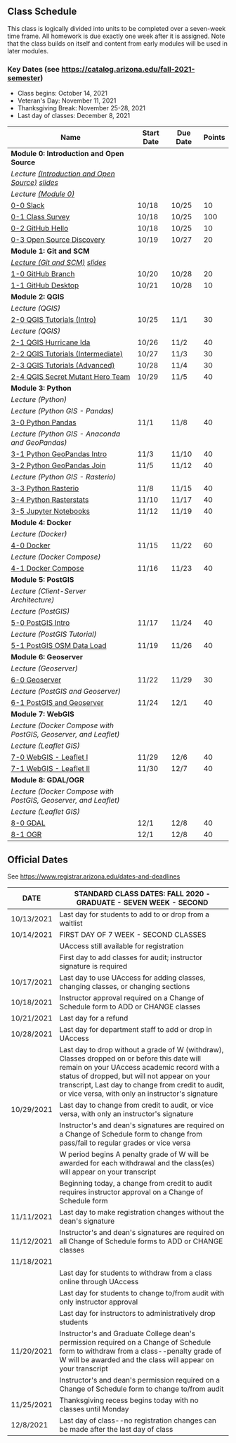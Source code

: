 
## Class Schedule

This class is logically divided into units to be completed over a seven-week time frame. All homework is due exactly one week after it is assigned. Note that the class builds on itself and content from early modules will be used in later modules.

### Key Dates (see https://catalog.arizona.edu/fall-2021-semester)
- Class begins: October 14, 2021
- Veteran's Day: November 11, 2021
- Thanksgiving Break: November 25-28, 2021
- Last day of classes:  December 8, 2021

|  **Name** | **Start Date** | **Due Date** | **Points** |
| --- | --- | --- | --- |
|  **Module 0: Introduction and Open Source** |  |  |  |
|  _Lecture [(Introduction and Open Source)](https://arizona.hosted.panopto.com/Panopto/Pages/Viewer.aspx?id=04cc21d5-9af4-4a82-aecf-adb6013f6654) [slides](https://d2l.arizona.edu/d2l/le/content/1023359/viewContent/11543920/View)_ |  |  |  |
|  _Lecture [(Module 0)](https://arizona.hosted.panopto.com/Panopto/Pages/Viewer.aspx?id=9fc4f48b-d92c-4e88-b50a-adb6015c4e8d)_ |  |  |  |
|  [0-0 Slack](https://classroom.github.com/a/qZ3g_NFJ) | 10/18 | 10/25 | 10 |
|  [0-1 Class Survey](https://classroom.github.com/a/5Zlm-FCi) | 10/18 | 10/25 | 100 |
|  [0-2 GitHub Hello](https://classroom.github.com/a/IIlfr4O1) | 10/18 | 10/25 | 10 |
|  [0-3 Open Source Discovery](https://classroom.github.com/a/yCQXUlSo) | 10/19 | 10/27 | 20 |
|  **Module 1: Git and SCM** |  |  |  |
|  _[Lecture (Git and SCM)]() [slides]()_ |  |  |  |
|  [1-0 GitHub Branch](https://classroom.github.com/a/39Hsnkkf) | 10/20 | 10/28 | 20 |
|  [1-1 GitHub Desktop](https://classroom.github.com/a/L8_n_Awz) | 10/21 | 10/28 | 10 |
|  **Module 2: QGIS** |  |  |  |
|  _Lecture (QGIS)_ |  |  |  |
|  [2-0 QGIS Tutorials (Intro)](https://classroom.github.com/a/jT5JEYGE) | 10/25 | 11/1 | 30 |
|  _Lecture (QGIS)_ |  |  |  |
|  [2-1 QGIS Hurricane Ida](https://classroom.github.com/a/tAQR7TOZ) | 10/26 | 11/2 | 40 |
|  [2-2 QGIS Tutorials (Intermediate)](https://classroom.github.com/a/lptNxvrc) | 10/27 | 11/3 | 30 |
|  [2-3 QGIS Tutorials (Advanced)](https://classroom.github.com/a/Dvb93Udc) | 10/28 | 11/4 | 30 |
|  [2-4 QGIS Secret Mutant Hero Team](https://classroom.github.com/a/Bii9aMCr) | 10/29 | 11/5 | 40 |
|  **Module 3: Python** |  |  |  |
|  _Lecture (Python)_ |  |  |  |
|  _Lecture (Python GIS - Pandas)_ |  |  |  |
|  [3-0 Python Pandas](https://classroom.github.com/a/fVcakB78) | 11/1 | 11/8 | 40 |
|  _Lecture (Python GIS - Anaconda and GeoPandas)_ |  |  |  |
|  [3-1 Python GeoPandas Intro](https://classroom.github.com/a/qqkd4P50) | 11/3 | 11/10 | 40 |
|  [3-2 Python GeoPandas Join](https://classroom.github.com/a/vqDR8c7B) | 11/5 | 11/12 | 40 |
|  _Lecture (Python GIS - Rasterio)_ |  |  |  |
|  [3-3 Python Rasterio](https://classroom.github.com/a/hDxhv9rG) | 11/8 | 11/15 | 40 |
|  [3-4 Python Rasterstats](https://classroom.github.com/a/E_NHA4KC) | 11/10 | 11/17 | 40 |
|  [3-5 Jupyter Notebooks](https://classroom.github.com/a/mEkI3--k) | 11/12 | 11/19 | 40 |
|  **Module 4: Docker** |  |  |  |
|  _Lecture (Docker)_ |  |  |  |
|  [4-0 Docker](https://classroom.github.com/a/l2XkkM4R) | 11/15 | 11/22 | 60 |
|  _Lecture (Docker Compose)_ |  |  |  |
|  [4-1 Docker Compose](https://classroom.github.com/a/HHJt938Z) | 11/16 | 11/23 | 40 |
|  **Module 5: PostGIS** |  |  |  |
|  _Lecture (Client-Server Architecture)_ |  |  |  |
|  _Lecture (PostGIS)_ |  |  |  |
|  [5-0 PostGIS Intro](https://classroom.github.com/a/KdNl_bmO) | 11/17 | 11/24 | 40 |
|  _Lecture (PostGIS Tutorial)_ |  |  |  |
|  [5-1 PostGIS OSM Data Load](https://classroom.github.com/a/BnBclPzj) | 11/19 | 11/26 | 40 |
|  **Module 6: Geoserver** |  |  |  |
|  _Lecture (Geoserver)_ |  |  |  |
|  [6-0 Geoserver](https://classroom.github.com/a/uYSYVSu6) | 11/22 | 11/29 | 30 |
|  _Lecture (PostGIS and Geoserver)_ |  |  |  |
|  [6-1 PostGIS and Geoserver](https://classroom.github.com/a/ICp-SGYJ) | 11/24 | 12/1 | 40 |
|  **Module 7: WebGIS** |  |  |  |
|  _Lecture (Docker Compose with PostGIS, Geoserver, and Leaflet)_ |  |  |  |
|  _Lecture (Leaflet GIS)_ |  |  |  |
|  [7-0 WebGIS - Leaflet I](https://classroom.github.com/a/ZhslVqXK) | 11/29 | 12/6 | 40 |
|  [7-1 WebGIS - Leaflet II]() | 11/30 | 12/7 | 40 |
|  **Module 8: GDAL/OGR** |  |  |  |
|  _Lecture (Docker Compose with PostGIS, Geoserver, and Leaflet)_ |  |  |  |
|  _Lecture (Leaflet GIS)_ |  |  |  |
|  [8-0 GDAL]() | 12/1 | 12/8 | 40 |
|  [8-1 OGR](K) | 12/1 | 12/8 | 40 |

## Official Dates
See https://www.registrar.arizona.edu/dates-and-deadlines

|  DATE | STANDARD CLASS DATES: FALL 2020 - GRADUATE - SEVEN WEEK - SECOND |
| --- | --- |
|  10/13/2021 | Last day for students to add to or drop from a waitlist |
|  10/14/2021 | FIRST DAY OF 7 WEEK - SECOND CLASSES |
|  | UAccess still available for registration |
|  | First day to add classes for audit; instructor signature is required |
|  10/17/2021 | Last day to use UAccess for adding classes, changing classes, or changing sections |
|  10/18/2021 | Instructor approval required on a Change of Schedule form to ADD or CHANGE classes |
|  10/21/2021 | Last day for a refund |
|  10/28/2021 | Last day for department staff to add or drop in UAccess |
|  | Last day to drop without a grade of W (withdraw),  Classes dropped on or before this date will remain on your UAccess academic record with a status of dropped, but will not appear on your transcript, Last day to change from credit to audit, or vice versa, with only an instructor's signature |
|  10/29/2021 | Last day to change from credit to audit, or vice versa, with only an instructor's signature |
|  | Instructor's and dean's signatures are required on a Change of Schedule form to change from pass/fail to regular grades or vice versa |
|  | W period begins A penalty grade of W will be awarded for each withdrawal and the class(es) will appear on your transcript |
|  | Beginning today, a change from credit to audit requires instructor approval on a Change of Schedule form |
|  11/11/2021| Last day to make registration changes without the dean's signature |
|  11/12/2021 | Instructor's and dean's signatures are required on all Change of Schedule forms to ADD or CHANGE classes |
|  11/18/2021 |  |
|  | Last day for students to withdraw from a class online through UAccess |
|  | Last day for students to change to/from audit with only instructor approval |
|  | Last day for instructors to administratively drop students |
|  11/20/2021 | Instructor's and Graduate College dean's permission required on a Change of Schedule form to withdraw from a class--penalty grade of W will be awarded and the class will appear on your transcript |
|  | Instructor's and dean's permission required on a Change of Schedule form to change to/from audit |
|  11/25/2021| Thanksgiving recess begins today with no classes until Monday |
|  12/8/2021| Last day of class--no registration changes can be made after the last day of class |
